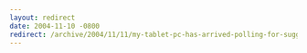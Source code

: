 ```yaml
---
layout: redirect
date: 2004-11-10 -0800
redirect: /archive/2004/11/11/my-tablet-pc-has-arrived-polling-for-suggestions.aspx/
---
```


